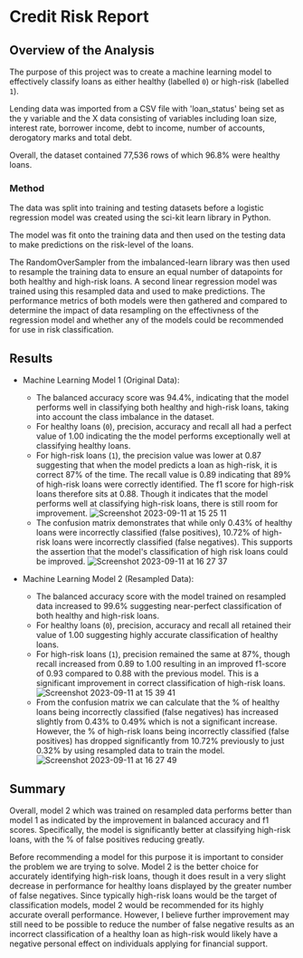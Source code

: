 # Credit Risk Report

## Overview of the Analysis

The purpose of this project was to create a machine learning model to effectively classify loans as either healthy (labelled `0`) or high-risk (labelled `1`).

Lending data was imported from a CSV file with 'loan_status' being set as the y variable and the X data consisting of variables including loan size, interest rate, borrower income, debt to income, number of accounts, derogatory marks and total debt.

Overall, the dataset contained 77,536 rows of which 96.8% were healthy loans.

### Method

The data was split into training and testing datasets before a logistic regression model was created using the sci-kit learn library in Python.

The model was fit onto the training data and then used on the testing data to make predictions on the risk-level of the loans.

The RandomOverSampler from the imbalanced-learn library was then used to resample the training data to ensure an equal number of datapoints for both healthy and high-risk loans. A second linear regression model was trained using this resampled data and used to make predictions. The performance metrics of both models were then gathered and compared to determine the impact of data resampling on the effectivness of the regression model and whether any of the models could be recommended for use in risk classification.

## Results

* Machine Learning Model 1 (Original Data):
  * The balanced accuracy score was 94.4%, indicating that the model performs well in classifying both healthy and high-risk loans, taking into account the class imbalance in the dataset.
  * For healthy loans (`0`), precision, accuracy and recall all had a perfect value of 1.00 indicating the the model performs exceptionally well at classifying healthy loans.
  * For high-risk loans (`1`), the precision value was lower at 0.87 suggesting that when the model predicts a loan as high-risk, it is correct 87% of the time. The recall value is 0.89 indicating that 89% of high-risk loans were correctly identified. The f1 score for high-risk loans therefore sits at 0.88. Though it indicates that the model performs well at classifying high-risk loans, there is still room for improvement.
![Screenshot 2023-09-11 at 15 25 11](https://github.com/ashejaz/credit-risk-classification/assets/127614970/c8fc04d2-3d25-4fcf-b682-650ff25fbc2e)
  * The confusion matrix demonstrates that while only 0.43% of healthy loans were incorrectly classified (false positives), 10.72% of high-risk loans were incorrectly classified (false negatives). This supports the assertion that the model's classification of high risk loans could be improved.
    ![Screenshot 2023-09-11 at 16 27 37](https://github.com/ashejaz/credit-risk-classification/assets/127614970/3fce0879-55e8-41bd-8dbb-fa3c5d78ba76)
 
    

* Machine Learning Model 2 (Resampled Data):
  * The balanced accuracy score with the model trained on resampled data increased to 99.6% suggesting near-perfect classification of both healthy and high-risk loans.
  * For healthy loans (`0`), precision, accuracy and recall all retained their value of 1.00 suggesting highly accurate classification of healthy loans.
  * For high-risk loans (`1`), precision remained the same at 87%, though recall increased from 0.89 to 1.00 resulting in an improved f1-score of 0.93 compared to 0.88 with the previous model. This is a significant improvement in correct classification of high-risk loans.
![Screenshot 2023-09-11 at 15 39 41](https://github.com/ashejaz/credit-risk-classification/assets/127614970/d59bacf3-eb7f-430e-868f-f2f7a0d354a0)
  * From the confusion matrix we can calculate that the % of healthy loans being incorrectly classified (false negatives) has increased slightly from 0.43% to 0.49% which is not a significant increase. However, the % of high-risk loans being incorrectly classified (false positives) has dropped significantly from 10.72% previously to just 0.32% by using resampled data to train the model.
    ![Screenshot 2023-09-11 at 16 27 49](https://github.com/ashejaz/credit-risk-classification/assets/127614970/aad08bdf-0dfb-44ac-9bac-669531dc71f5)



## Summary

Overall, model 2 which was trained on resampled data performs better than model 1 as indicated by the improvement in balanced accuracy and f1 scores. Specifically, the model is significantly better at classifying high-risk loans, with the % of false positives reducing greatly.

Before recommending a model for this purpose it is important to consider the problem we are trying to solve. Model 2 is the better choice for accurately identifying high-risk loans, though it does result in a very slight decrease in performance for healthy loans displayed by the greater number of false negatives. Since typically high-risk loans would be the target of classification models, model 2 would be recommended for its highly accurate overall performance. However, I believe further improvement may still need to be possible to reduce the number of false negative results as an incorrect classification of a healthy loan as high-risk would likely have a negative personal effect on individuals applying for financial support.
